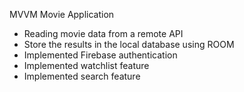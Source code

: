 MVVM Movie Application

- Reading movie data from a remote API
- Store the results in the local database using ROOM
- Implemented Firebase authentication
- Implemented watchlist feature
- Implemented search feature

